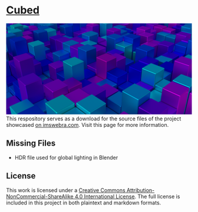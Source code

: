 # [Cubed](http://www.imswebra.com/projects/cubed/)
![](Cubed.png)
This respository serves as a download for the source files of the project showcased [on imswebra.com](http://www.imswebra.com/projects/cubed/). Visit this page for more information.

## Missing Files
- HDR file used for global lighting in Blender

## License
This work is licensed under a [Creative Commons Attribution-NonCommercial-ShareAlike 4.0 International License](https://creativecommons.org/licenses/by-nc-sa/4.0/). The full license is included in this project in both plaintext and markdown formats.